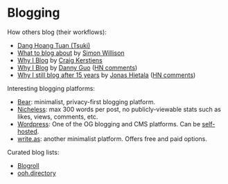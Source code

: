 # Blogging

How others blog (their workflows):

- [Dang Hoang Tuan (Tsuki)](https://tsk.bearblog.dev/the-tools-i-use-to-write-blogs/)
- [What to blog about](https://simonwillison.net/2022/Nov/6/what-to-blog-about/)
  by [Simon Willison](https://simonwillison.net/)
- [Why I Blog](https://www.craigkerstiens.com/2013/03/31/why-i-blog/) by
  [Craig Kerstiens](https://www.craigkerstiens.com/)
- [Why I Blog](https://www.dannyguo.com/blog/why-i-blog) by
  [Danny Guo](https://www.dannyguo.com/)
  ([HN comments](https://news.ycombinator.com/item?id=35467361))
- [Why I still blog after 15 years](https://www.jonashietala.se/blog/2024/09/25/why_i_still_blog_after_15_years/)
  by [Jonas Hietala](http://jonashietala.se/)
  ([HN comments](https://news.ycombinator.com/item?id=41646531))

Interesting blogging platforms:

- [Bear](https://bearblog.dev/): minimalist, privacy-first blogging platform.
- [Nicheless](https://nicheless.blog/): max 300 words per post, no
  publicly-viewable stats such as likes, views, comments, etc.
- [Wordpress](https://wordpress.com/): One of the OG blogging and CMS platforms.
  Can be [self-hosted](https://wordpress.org).
- [write.as](https://write.as/): another minimalist platform. Offers free and
  paid options.

Curated blog lists:

- [Blogroll](https://blogroll.org/)
- [ooh.directory](https://ooh.directory/)
